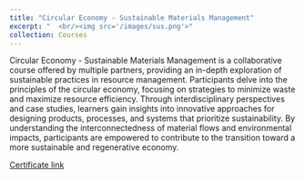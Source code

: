 ```yaml
---
title: "Circular Economy - Sustainable Materials Management"
excerpt: "  <br/><img src='/images/sus.png'>"
collection: Courses
---
```



 Circular Economy - Sustainable Materials Management is a collaborative course offered by multiple partners, providing an in-depth exploration of sustainable practices in resource management. Participants delve into the principles of the circular economy, focusing on strategies to minimize waste and maximize resource efficiency. Through interdisciplinary perspectives and case studies, learners gain insights into innovative approaches for designing products, processes, and systems that prioritize sustainability. By understanding the interconnectedness of material flows and environmental impacts, participants are empowered to contribute to the transition toward a more sustainable and regenerative economy.

 
 <a href="https://coursera.org/share/e2abf7a634fc86b0ea1a624731f6ef76">Certificate link</a>

